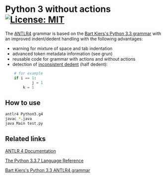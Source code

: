 # Python 3 without actions &nbsp; [![License: MIT](https://img.shields.io/badge/License-MIT-yellow.svg)](https://opensource.org/licenses/MIT)

The [ANTLR4](https://www.antlr.org/) grammar is based on the [Bart Kiers's Python 3.3 grammar](https://github.com/bkiers/python3-parser) with an improved indent/dedent handling with the following advantages:
-  warning for mixture of space and tab indentation
-  advanced token metadata information (see grun)
-  reusable code for grammar with actions and without actions
-  detection of [inconsistent dedent](https://docs.python.org/2.5/ref/indentation.html) (half dedent):
```python
    # for example
    if i == 1:
            j = 1
        k = 1
```

## How to use
```bash
antlr4 Python3.g4
javac *.java
java Main test.py
```

## Related links

[ANTLR 4 Documentation](https://github.com/antlr/antlr4/blob/4.7.2/doc/index.md)

[The Python 3.3.7 Language Reference](https://docs.python.org/3.3/reference/grammar.html)

[Bart Kiers's Python 3.3 ANTLR4 grammar](https://github.com/bkiers/python3-parser)


